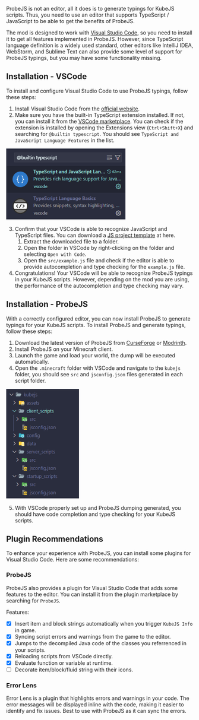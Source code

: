 ProbeJS is not an editor, all it does is to generate typings for KubeJS scripts. Thus, you need to use an editor that supports TypeScript / JavaScript to be able to get the benefits of ProbeJS.

The mod is designed to work with [Visual Studio Code](https://code.visualstudio.com/), so you need to install
it to get all features implemented in ProbeJS. However, since TypeScript language
definition is a widely used standard, other editors like IntelliJ IDEA, WebStorm,
and Sublime Text can also provide some level of support for ProbeJS typings,
but you may have some functionality missing.

## Installation - VSCode

To install and configure Visual Studio Code to use ProbeJS typings, follow these
steps:

1. Install Visual Studio Code from the [official website](https://code.visualstudio.com/).
2. Make sure you have the built-in TypeScript extension installed. If not, you can
install it from the [VSCode marketplace](https://marketplace.visualstudio.com/items?itemName=ms-vscode.vscode-typescript-next). You can check if the extension is
installed by opening the Extensions view (`Ctrl+Shift+X`) and searching for
`@builtin typescript`. You should see `TypeScript and JavaScript Language Features`
in the list.

![VSCode TypeScript Extension](./vscode-typescript-extension.png)

3. Confirm that your VSCode is able to recognize JavaScript and TypeScript files. You can download a [JS project template](https://static.wolfgirl.moe/object-service/unchecked/probejs/project-template.zip) at here.
    1. Extract the downloaded file to a folder.
    2. Open the folder in VSCode by right-clicking on the folder and selecting `Open with Code`.
    3. Open the `src/example.js` file and check if the editor is able to provide autocompletion and type checking for the `example.js` file.
4. Congratulations! Your VSCode will be able to recognize ProbeJS typings in your KubeJS scripts. However, depending on the mod you are using, the performance of the autocompletion and type checking may vary.

## Installation - ProbeJS

With a correctly configured editor, you can now install ProbeJS to generate typings for your KubeJS scripts. To install ProbeJS and generate typings, follow these steps:

1. Download the latest version of ProbeJS from [CurseForge](https://www.curseforge.com/minecraft/mc-mods/probejs) or [Modrinth](https://modrinth.com/mod/probejs).
2. Install ProbeJS on your Minecraft client.
3. Launch the game and load your world, the dump will be executed automatically.
4. Open the `.minecraft` folder with VSCode and navigate to the `kubejs` folder, you should see `src` and `jsconfig.json` files generated in each script folder.

![Modified KubeJS Folder](./dump_structure.png)

5. With VSCode properly set up and ProbeJS dumping generated, you should have code completion and type checking for your KubeJS scripts.

## Plugin Recommendations

To enhance your experience with ProbeJS, you can install some plugins for Visual Studio Code. Here are some recommendations:

### ProbeJS

ProbeJS also provides a plugin for Visual Studio Code that adds some features to the editor. You can install it from the plugin marketplace by searching for `ProbeJS`.

Features:

- [x] Insert item and block strings automatically when you trigger `KubeJS Info` in game.
- [x] Syncing script errors and warnings from the game to the editor.
- [x] Jumps to the decompiled Java code of the classes you referrenced in your scripts.
- [x] Reloading scripts from VSCode directly.
- [x] Evaluate function or variable at runtime.
- [ ] Decorate item/block/fluid string with their icons.

### Error Lens

Error Lens is a plugin that highlights errors and warnings in your code. The error messages will be displayed inline with the code, making it easier to identify and fix issues. Best to use with ProbeJS as it can sync the errors.
